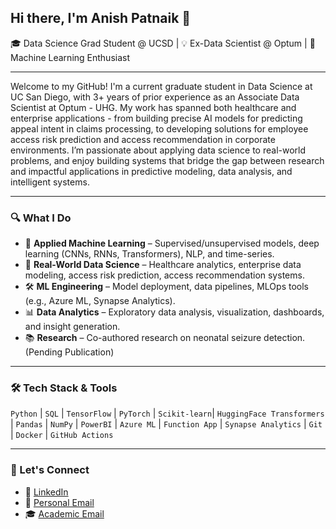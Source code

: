 ## Hi there, I'm Anish Patnaik 👋



🎓 Data Science Grad Student @ UCSD | 💡 Ex-Data Scientist @ Optum | 🚀 Machine Learning Enthusiast

---

Welcome to my GitHub!
I'm a current graduate student in Data Science at UC San Diego, with 3+ years of prior experience as an Associate Data Scientist at Optum - UHG. My work has spanned both healthcare and enterprise applications - from building precise AI models for predicting appeal intent in claims processing, to developing solutions for employee access risk prediction and access recommendation in corporate environments. I’m passionate about applying data science to real-world problems, and enjoy building systems that bridge the gap between research and impactful applications in predictive modeling, data analysis, and intelligent systems.

---

### 🔍 What I Do

- 🧠 **Applied Machine Learning** – Supervised/unsupervised models, deep learning (CNNs, RNNs, Transformers), NLP, and time-series.
- 📂 **Real-World Data Science** – Healthcare analytics, enterprise data modeling, access risk prediction, access recommendation systems.
- 🛠️ **ML Engineering** – Model deployment, data pipelines, MLOps tools (e.g., Azure ML, Synapse Analytics).
- 📊 **Data Analytics** – Exploratory data analysis, visualization, dashboards, and insight generation.
- 📚 **Research** – Co-authored research on neonatal seizure detection. (Pending Publication)

---

### 🛠️ Tech Stack & Tools

`Python` | `SQL` | `TensorFlow` | `PyTorch` | `Scikit-learn`| `HuggingFace Transformers` | `Pandas` | `NumPy` |  `PowerBI` | `Azure ML` | `Function App` | `Synapse Analytics`  | `Git` | `Docker` | `GitHub Actions`

---

### 💬 Let's Connect

- 🔗 [LinkedIn](https://www.linkedin.com/in/anish-patnaik-7241a6179/)
- 📧 [Personal Email](apatnaik0@gmail.com)
- 🎓 [Academic Email](anpatnaik@ucsd.edu)

